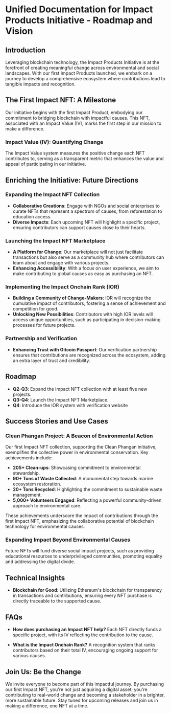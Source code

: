 # Unified Documentation for Impact Products Initiative - Roadmap and Vision

## Introduction
Leveraging blockchain technology, the Impact Products Initiative is at the forefront of creating meaningful change across environmental and social landscapes. With our first Impact Products launched, we embark on a journey to develop a comprehensive ecosystem where contributions lead to tangible impacts and recognition.

## The First Impact NFT: A Milestone
Our initiative begins with the first Impact Product, embodying our commitment to bridging blockchain with impactful causes. This NFT, associated with an Impact Value (IV), marks the first step in our mission to make a difference.

### Impact Value (IV): Quantifying Change
The Impact Value system measures the positive change each NFT contributes to, serving as a transparent metric that enhances the value and appeal of participating in our initiative.

## Enriching the Initiative: Future Directions

### Expanding the Impact NFT Collection
- **Collaborative Creations**: Engage with NGOs and social enterprises to curate NFTs that represent a spectrum of causes, from reforestation to education access.
- **Diverse Impacts**: Each upcoming NFT will highlight a specific project, ensuring contributors can support causes close to their hearts.

### Launching the Impact NFT Marketplace
- **A Platform for Change**: Our marketplace will not just facilitate transactions but also serve as a community hub where contributors can learn about and engage with various projects.
- **Enhancing Accessibility**: With a focus on user experience, we aim to make contributing to global causes as easy as purchasing an NFT.

### Implementing the Impact Onchain Rank (IOR)
- **Building a Community of Change-Makers**: IOR will recognize the cumulative impact of contributors, fostering a sense of achievement and competition for good.
- **Unlocking New Possibilities**: Contributors with high IOR levels will access unique opportunities, such as participating in decision-making processes for future projects.

### Partnership and Verification
- **Enhancing Trust with Gitcoin Passport**: Our verification partnership ensures that contributions are recognized across the ecosystem, adding an extra layer of trust and credibility.

## Roadmap
- **Q2-Q3**: Expand the Impact NFT collection with at least five new projects.
- **Q3-Q4**: Launch the Impact NFT Marketplace.
- **Q4**: Introduce the IOR system with verification website

## Success Stories and Use Cases

### Clean Phangan Project: A Beacon of Environmental Action
Our first Impact NFT collection, supporting the Clean Phangan initiative, exemplifies the collective power in environmental conservation. Key achievements include:
- **205+ Clean-ups**: Showcasing commitment to environmental stewardship.
- **90+ Tons of Waste Collected**: A monumental step towards marine ecosystem restoration.
- **20+ Tons Recycled**: Highlighting the commitment to sustainable waste management.
- **5,000+ Volunteers Engaged**: Reflecting a powerful community-driven approach to environmental care.

These achievements underscore the impact of contributions through the first Impact NFT, emphasizing the collaborative potential of blockchain technology for environmental causes.

### Expanding Impact Beyond Environmental Causes
Future NFTs will fund diverse social impact projects, such as providing educational resources to underprivileged communities, promoting equality and addressing the digital divide.

## Technical Insights
- **Blockchain for Good**: Utilizing Ethereum's blockchain for transparency in transactions and contributions, ensuring every NFT purchase is directly traceable to the supported cause.

## FAQs
- **How does purchasing an Impact NFT help?**
  Each NFT directly funds a specific project, with its IV reflecting the contribution to the cause.

- **What is the Impact Onchain Rank?**
  A recognition system that ranks contributors based on their total IV, encouraging ongoing support for various causes.

## Join Us: Be the Change
We invite everyone to become part of this impactful journey. By purchasing our first Impact NFT, you're not just acquiring a digital asset; you're contributing to real-world change and becoming a stakeholder in a brighter, more sustainable future. Stay tuned for upcoming releases and join us in making a difference, one NFT at a time.

